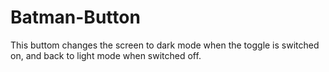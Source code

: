 # Batman-Button

This buttom changes the screen to dark mode when the toggle is switched on, and back to light mode when switched off.

